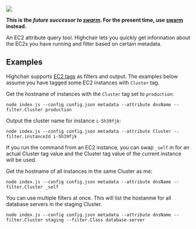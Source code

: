 ![](http://f.cl.ly/items/3S2V062o3e1p3i040d1K/Image%202013.03.13%205:37:34%20PM.png)

**This is the _future successor to [swarm](https://github.com/mapbox/swarm)_. For the present time,
use [swarm](https://github.com/mapbox/swarm) instead.**

An EC2 attribute query tool. Highchair lets you quickly get information about the EC2s you have running and filter based on certain metadata.

## Examples

Highchair supports [EC2 tags](http://docs.amazonwebservices.com/AWSEC2/latest/UserGuide/Using_Tags.html)
as filters and output. The examples below assume you have tagged some EC2
instances with `Cluster` tag.

Get the hostname of instances with the `Cluster` tag set to `production`:

    node index.js --config config.json metadata --attribute dnsName --filter.Cluster production

Output the cluster name for instance `i-5h39fjk`:

    node index.js --config config.json metadata --attribute Cluster --filter.instanceId i-5h39fjk

If you run the command from an EC2 instance, you can swap `_self` in for an actual Cluster tag value
and the Cluster tag value of the current instance will be used.

Get the hostname of all instances in the same Cluster as me:

    node index.js --config config.json metadata --attribute dnsName --filter.Cluster _self

You can use multiple filters at once. This will list the hostanme for all database servers in the staging Cluster.

    node index.js --config config.json metadata --attribute dnsName --filter.Cluster staging --filter.Class database-server
